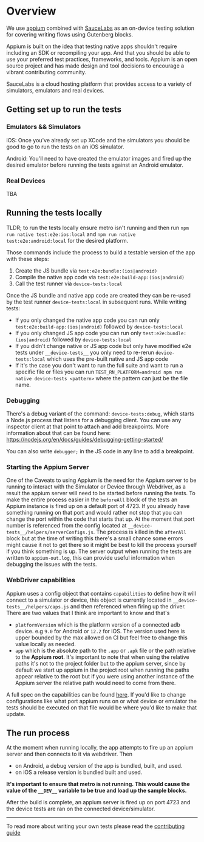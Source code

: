 # Overview

We use [appium](http://appium.io/) combined with [SauceLabs](https://saucelabs.com/) as an on-device testing solution for covering writing flows using Gutenberg blocks.

Appium is built on the idea that testing native apps shouldn't require including an SDK or recompiling your app. And that you should be able to use your preferred test practices, frameworks, and tools. Appium is an open source project and has made design and tool decisions to encourage a vibrant contributing community.

SauceLabs is a cloud hosting platform that provides access to a variety of simulators, emulators and real devices.

## Getting set up to run the tests

### Emulators && Simulators

iOS: Once you've already set up XCode and the simulators you should be good to go to run the tests on an iOS simulator.

Android: You'll need to have created the emulator images and fired up the desired emulator before running the tests against an Android emulator.

### Real Devices

TBA

## Running the tests locally

TLDR; to run the tests locally ensure metro isn't running and then run `npm run native test:e2e:ios:local` and `npm run native test:e2e:android:local` for the desired platform.

Those commands include the process to build a testable version of the app with these steps:

1. Create the JS bundle via `test:e2e:bundle:(ios|android)`
1. Compile the native app code via `test:e2e:build-app:(ios|android)`
1. Call the test runner via `device-tests:local`

Once the JS bundle and native app code are created they can be re-used by the test runner `device-tests:local` in subsequent runs. While writing tests:

-   If you only changed the native app code you can run only `test:e2e:build-app:(ios|android)` followed by `device-tests:local`
-   If you only changed JS app code you can run only `test:e2e:bundle:(ios|android)` followed by `device-tests:local`
-   If you didn't change native or JS app code but only have modified e2e tests under `__device-tests__` you only need to re-rerun `device-tests:local` which uses the pre-built native and JS app code
-   If it's the case you don't want to run the
    full suite and want to run a specific file or files you can run `TEST_RN_PLATFORM=android npm run native device-tests <pattern>` where the pattern can just be the file name.

### Debugging

There's a debug variant of the command: `device-tests:debug`, which starts a Node.js process that listens for a debugging client. You can use any inspector client at that point to attach and add breakpoints. More information about that can be found here: https://nodejs.org/en/docs/guides/debugging-getting-started/

You can also write `debugger;` in the JS code in any line to add a breakpoint.

### Starting the Appium Server

One of the Caveats to using Appium is the need for the Appium server to be running to interact with the Simulator or Device through Webdriver, as a result the appium server will need to be started before running the tests. To make the entire process easier in the `beforeAll` block of the tests an Appium instance is fired up on a default port of 4723. If you already have something running on that port and would rather not stop that you can change the port within the code that starts that up. At the moment that port number is referenced from the config located at `__device-tests__/helpers/serverConfigs.js`. The process is killed in the `afterAll` block but at the time of writing this there's a small chance some errors might cause it not to get there so it might be best to kill the process yourself if you think something is up. The server output when running the tests are written to `appium-out.log`, this can provide useful information when debugging the issues with the tests.

### WebDriver capabilities

Appium uses a config object that contains `capabilities` to define how it will connect to a simulator or device, this object is currently located in `__device-tests__/helpers/caps.js` and then referenced when firing up the driver. There are two values that I think are important to know and that's

-   `platformVersion` which is the platform version of a connected adb device. e.g `9.0` for Android or `12.2` for iOS. The version used here is upper bounded by the max allowed on CI but feel free to change this value locally as needed.
-   `app` which is the absolute path to the `.app` or `.apk` file or the path relative to the **Appium root**. It's important to note that when using the relative paths it's not to the project folder but to the appium server, since by default we start up appium in the project root when running the paths appear relative to the root but if you were using another instance of the Appium server the relative path would need to come from there.

A full spec on the capabilities can be found [here](http://appium.io/docs/en/writing-running-appium/caps/). If you'd like to change configurations like
what port appium runs on or what device or emulator the tests should be executed on that file would be where you'd like to make that update.

## The run process

At the moment when running locally, the app attempts to fire up an appium server and then connects to it via webdriver. Then

-   on Android, a debug version of the app is bundled, built, and used.
-   on iOS a release version is bundled built and used.

**It's important to ensure that **metro is not running.** This would cause the value of the `__DEV__` variable to be true and load up the sample blocks.**

After the build is complete, an appium server is fired up on port 4723 and the device tests are ran on the connected device/simulator.

---

To read more about writing your own tests please read the [contributing guide](https://github.com/WordPress/gutenberg/blob/HEAD/packages/react-native-editor/__device-tests__/CONTRIBUTING.md)
